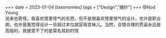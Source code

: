+++
date = 2023-01-04
[taxonomies]
tags = ["Design","摘抄"]
+++ 
@Nod Young  
说来也奇怪，我喜欢怪里怪气的东西，但不是很喜欢怪里怪气的设计，也许是职业病，也许是我觉得设计一旦超过本位就容易变味儿。当然，合情合理的荒诞永远是高级的，我接受不了的是莫名其妙的怪
<!-- more -->